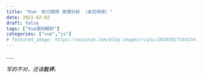 ```yaml
---
title: "Vue- 执行顺序 原理分析 （未完待续）"
date: 2021-02-02
draft: false
tags: ["Vue源码解析"]
categories: ["vue","js"]
# featured_image: https://wujunze.com/blog-images/r/pic/20201027144234.png
---
```


.....





_写的不对，还请**批评**。_
